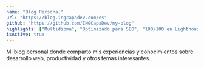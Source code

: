 ```yaml
---
name: "Blog Personal"
url: "https://blog.ingcapadev.com/es"
github: "https://github.com/INGCapaDev/my-blog"
highlights: ["Multidioma", "Optimizado para SEO", "100/100 en Lighthouse", "Preparado para PWA", "Astro"]
isActive: true
---
```


Mi blog personal donde comparto mis experiencias y conocimientos sobre desarrollo web, productividad y otros temas interesantes.